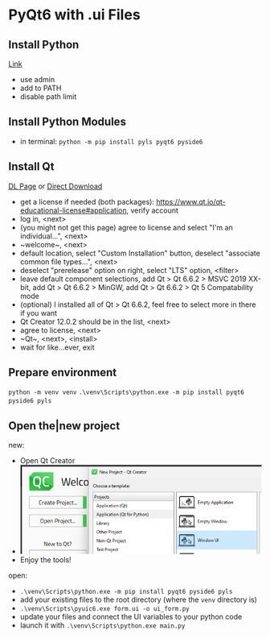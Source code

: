 # PyQt6 with .ui Files

## Install Python
[Link](https://www.python.org/ftp/python/3.12.2/python-3.12.2-amd64.exe)
* use admin
* add to PATH
* disable path limit

## Install Python Modules
* in terminal: `python -m pip install pyls pyqt6 pyside6`

## Install Qt
[DL Page](https://www.qt.io/download-qt-installer-oss) or [Direct Download](https://d13lb3tujbc8s0.cloudfront.net/onlineinstallers/qt-unified-windows-x64-4.7.0-online.exe)
* get a license if needed (both packages): https://www.qt.io/qt-educational-license#application, verify account
* log in, \<next>
* (you might not get this page) agree to license and select "I'm an individual...", \<next>
* ~welcome~, \<next>
* default location, select "Custom Installation" button, deselect "associate common file types...", \<next>
* deselect "prerelease" option on right, select "LTS" option, \<filter>
* leave default component selections, add Qt > Qt 6.6.2 > MSVC 2019 XX-bit, add Qt > Qt 6.6.2 > MinGW, add Qt > Qt 6.6.2 > Qt 5 Compatability mode
* (optional) I installed all of Qt > Qt 6.6.2, feel free to select more in there if you want
* Qt Creator 12.0.2 should be in the list, \<next>
* agree to license, \<next>
* ~Qt~, \<next>, \<install>
* wait for like...ever, exit

## Prepare environment
`python -m venv venv`
`.\venv\Scripts\python.exe -m pip install pyqt6 pyside6 pyls`


## Open the|new project
new:  
* Open Qt Creator  
* ![Create a new Project](image.png)  
* Enjoy the tools!

open:  
* `.\venv\Scripts\python.exe -m pip install pyqt6 pyside6 pyls`
* add your existing files to the root directory (where the `venv` directory is)  
* `.\venv\Scripts\pyuic6.exe form.ui -o ui_form.py`
* update your files and connect the UI variables to your python code
* launch it with `.\venv\Scripts\python.exe main.py`
